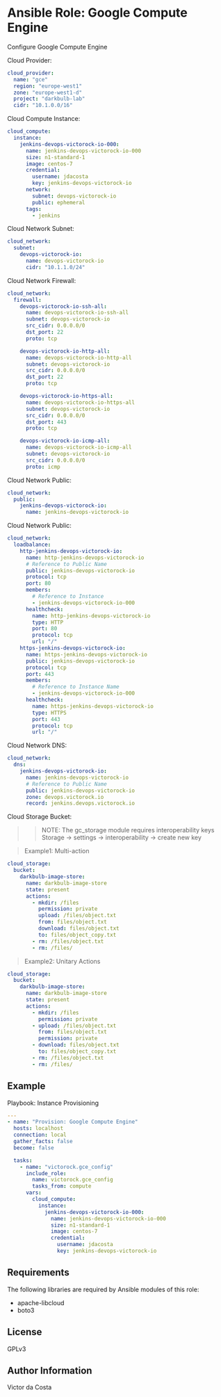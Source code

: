 # Ansible Role: Google Compute Engine

Configure Google Compute Engine

Cloud Provider:
```YAML
cloud_provider:
  name: "gce"
  region: "europe-west1"
  zone: "europe-west1-d"
  project: "darkbulb-lab"
  cidr: "10.1.0.0/16"
```

Cloud Compute Instance:
```YAML
cloud_compute:
  instance:
    jenkins-devops-victorock-io-000:
      name: jenkins-devops-victorock-io-000
      size: n1-standard-1
      image: centos-7
      credential:
        username: jdacosta
        key: jenkins-devops-victorock-io
      network:
        subnet: devops-victorock-io
        public: ephemeral
      tags:
        - jenkins
```

Cloud Network Subnet:
```YAML
cloud_network:
  subnet:
    devops-victorock-io:
      name: devops-victorock-io
      cidr: "10.1.1.0/24"
```

Cloud Network Firewall:
```YAML
cloud_network:
  firewall:
    devops-victorock-io-ssh-all:
      name: devops-victorock-io-ssh-all
      subnet: devops-victorock-io
      src_cidr: 0.0.0.0/0
      dst_port: 22
      proto: tcp

    devops-victorock-io-http-all:
      name: devops-victorock-io-http-all
      subnet: devops-victorock-io
      src_cidr: 0.0.0.0/0
      dst_port: 22
      proto: tcp

    devops-victorock-io-https-all:
      name: devops-victorock-io-https-all
      subnet: devops-victorock-io
      src_cidr: 0.0.0.0/0
      dst_port: 443
      proto: tcp

    devops-victorock-io-icmp-all:
      name: devops-victorock-io-icmp-all
      subnet: devops-victorock-io
      src_cidr: 0.0.0.0/0
      proto: icmp
```

Cloud Network Public:
```YAML
cloud_network:
  public:
    jenkins-devops-victorock-io:
      name: jenkins-devops-victorock-io
```

Cloud Network Public:
```YAML
cloud_network:
  loadbalance:
    http-jenkins-devops-victorock-io:
      name: http-jenkins-devops-victorock-io
      # Reference to Public Name
      public: jenkins-devops-victorock-io
      protocol: tcp
      port: 80
      members:
        # Reference to Instance
        - jenkins-devops-victorock-io-000
      healthcheck:
        name: http-jenkins-devops-victorock-io
        type: HTTP
        port: 80
        protocol: tcp
        url: "/"
    https-jenkins-devops-victorock-io:
      name: https-jenkins-devops-victorock-io
      public: jenkins-devops-victorock-io
      protocol: tcp
      port: 443
      members:
        # Reference to Instance Name
        - jenkins-devops-victorock-io-000
      healthcheck:
        name: https-jenkins-devops-victorock-io
        type: HTTPS
        port: 443
        protocol: tcp
        url: "/"
```

Cloud Network DNS:
```YAML
cloud_network:
  dns:
    jenkins-devops-victorock-io:
      name: jenkins-devops-victorock-io
      # Reference to Public Name
      public: jenkins-devops-victorock-io
      zone: devops.victorock.io
      record: jenkins.devops.victorock.io
```

Cloud Storage Bucket:

>> NOTE: The gc_storage module requires interoperability keys
>>        Storage -> settings -> interoperability -> create new key

> Example1: Multi-action

```YAML
cloud_storage:
  bucket:
    darkbulb-image-store:
      name: darkbulb-image-store
      state: present
      actions:
        - mkdir: /files
          permission: private
          upload: /files/object.txt
          from: files/object.txt
          download: files/object.txt
          to: files/object_copy.txt
        - rm: /files/object.txt
        - rm: /files/
```

> Example2: Unitary Actions

```YAML
cloud_storage:
  bucket:
    darkbulb-image-store:
      name: darkbulb-image-store
      state: present
      actions:
        - mkdir: /files
          permission: private
        - upload: /files/object.txt
          from: files/object.txt
          permission: private
        - download: files/object.txt
          to: files/object_copy.txt
        - rm: /files/object.txt
        - rm: /files/

```


## Example

Playbook: Instance Provisioning

```YAML
---
- name: "Provision: Google Compute Engine"
  hosts: localhost
  connection: local
  gather_facts: false
  become: false

  tasks:
    - name: "victorock.gce_config"
      include_role:
        name: victorock.gce_config
        tasks_from: compute
      vars:
        cloud_compute:
          instance:
            jenkins-devops-victorock-io-000:
              name: jenkins-devops-victorock-io-000
              size: n1-standard-1
              image: centos-7
              credential:
                username: jdacosta
                key: jenkins-devops-victorock-io
```

## Requirements

The following libraries are required by Ansible modules of this role:

- apache-libcloud
- boto3


## License

GPLv3

## Author Information

Victor da Costa
